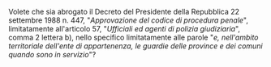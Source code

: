Volete  che  sia  abrogato  il  Decreto  del  Presidente   della Repubblica 22 settembre 1988 n.  447,  "*Approvazione  del  codice  di procedura  penale*",  limitatamente  all'articolo  57,  "*Ufficiali  ed agenti di polizia giudiziaria*", comma 2 lettera b), nello  specifico limitatamente alle parole "*e, nell'ambito territoriale  dell'ente  di appartenenza, le guardie delle province e dei comuni quando  sono  in servizio*"?
